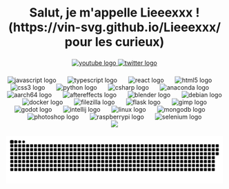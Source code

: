 <h1 align="center">Salut, je m'appelle Lieeexxx !<br>(https://vin-svg.github.io/Lieeexxx/ pour les curieux)</h1>

###

<div align="center">
  <a href="www.youtube.com/@lieeexxx2638" target="_blank">
    <img src="https://img.shields.io/static/v1?message=Youtube&logo=youtube&label=&color=FF0000&logoColor=white&labelColor=&style=for-the-badge" height="40" alt="youtube logo"  />
  </a>
  <a href="https://x.com/NC_Meteo" target="_blank">
    <img src="https://img.shields.io/static/v1?message=Twitter&logo=twitter&label=&color=1DA1F2&logoColor=white&labelColor=&style=for-the-badge" height="40" alt="twitter logo"  />
  </a>
</div>

###

<div align="center">
  <img src="https://cdn.jsdelivr.net/gh/devicons/devicon/icons/javascript/javascript-original.svg" height="38" alt="javascript logo"  />
  <img width="18" />
  <img src="https://cdn.jsdelivr.net/gh/devicons/devicon/icons/typescript/typescript-original.svg" height="38" alt="typescript logo"  />
  <img width="18" />
  <img src="https://cdn.jsdelivr.net/gh/devicons/devicon/icons/react/react-original.svg" height="38" alt="react logo"  />
  <img width="18" />
  <img src="https://cdn.jsdelivr.net/gh/devicons/devicon/icons/html5/html5-original.svg" height="38" alt="html5 logo"  />
  <img width="18" />
  <img src="https://cdn.jsdelivr.net/gh/devicons/devicon/icons/css3/css3-original.svg" height="38" alt="css3 logo"  />
  <img width="18" />
  <img src="https://cdn.jsdelivr.net/gh/devicons/devicon/icons/python/python-original.svg" height="38" alt="python logo"  />
  <img width="18" />
  <img src="https://cdn.jsdelivr.net/gh/devicons/devicon/icons/csharp/csharp-original.svg" height="38" alt="csharp logo"  />
  <img width="18" />
  <img src="https://cdn.jsdelivr.net/gh/devicons/devicon/icons/anaconda/anaconda-original.svg" height="38" alt="anaconda logo"  />
  <img width="18" />
  <img src="https://cdn.jsdelivr.net/gh/devicons/devicon/icons/aarch64/aarch64-original.svg" height="38" alt="aarch64 logo"  />
  <img width="18" />
  <img src="https://cdn.jsdelivr.net/gh/devicons/devicon/icons/aftereffects/aftereffects-original.svg" height="38" alt="aftereffects logo"  />
  <img width="18" />
  <img src="https://cdn.jsdelivr.net/gh/devicons/devicon/icons/blender/blender-original.svg" height="38" alt="blender logo"  />
  <img width="18" />
  <img src="https://cdn.jsdelivr.net/gh/devicons/devicon/icons/debian/debian-original.svg" height="38" alt="debian logo"  />
  <img width="18" />
  <img src="https://cdn.jsdelivr.net/gh/devicons/devicon/icons/docker/docker-original.svg" height="38" alt="docker logo"  />
  <img width="18" />
  <img src="https://cdn.jsdelivr.net/gh/devicons/devicon/icons/filezilla/filezilla-plain.svg" height="38" alt="filezilla logo"  />
  <img width="18" />
  <img src="https://cdn.jsdelivr.net/gh/devicons/devicon/icons/flask/flask-original.svg" height="38" alt="flask logo"  />
  <img width="18" />
  <img src="https://cdn.jsdelivr.net/gh/devicons/devicon/icons/gimp/gimp-original.svg" height="38" alt="gimp logo"  />
  <img width="18" />
  <img src="https://cdn.jsdelivr.net/gh/devicons/devicon/icons/godot/godot-original.svg" height="38" alt="godot logo"  />
  <img width="18" />
  <img src="https://cdn.jsdelivr.net/gh/devicons/devicon/icons/intellij/intellij-original.svg" height="38" alt="intellij logo"  />
  <img width="18" />
  <img src="https://cdn.jsdelivr.net/gh/devicons/devicon/icons/linux/linux-original.svg" height="38" alt="linux logo"  />
  <img width="18" />
  <img src="https://cdn.jsdelivr.net/gh/devicons/devicon/icons/mongodb/mongodb-original.svg" height="38" alt="mongodb logo"  />
  <img width="18" />
  <img src="https://cdn.jsdelivr.net/gh/devicons/devicon/icons/photoshop/photoshop-plain.svg" height="38" alt="photoshop logo"  />
  <img width="18" />
  <img src="https://cdn.jsdelivr.net/gh/devicons/devicon/icons/raspberrypi/raspberrypi-original.svg" height="38" alt="raspberrypi logo"  />
  <img width="18" />
  <img src="https://cdn.jsdelivr.net/gh/devicons/devicon/icons/selenium/selenium-original.svg" height="38" alt="selenium logo"  />
</div>

<div align="center">
  <img height="119" src="https://custom-doodle.com/wp-content/uploads/doodle/bongo-cat-pixel/bongo-cat-pixel-doodle.gif"  />
</div>

<br clear="both">
<picture>
  <source media="(prefers-color-scheme: dark)" srcset="https://raw.githubusercontent.com/Vin-svg/Vin-svg/output/github-snake-dark.svg" />
  <source media="(prefers-color-scheme: light)" srcset="https://raw.githubusercontent.com/Vin-svg/Vin-svg/output/github-snake.svg" />
  <img alt="github-snake" src="https://raw.githubusercontent.com/Vin-svg/Vin-svg/output/github-snake.svg" />
</picture>

